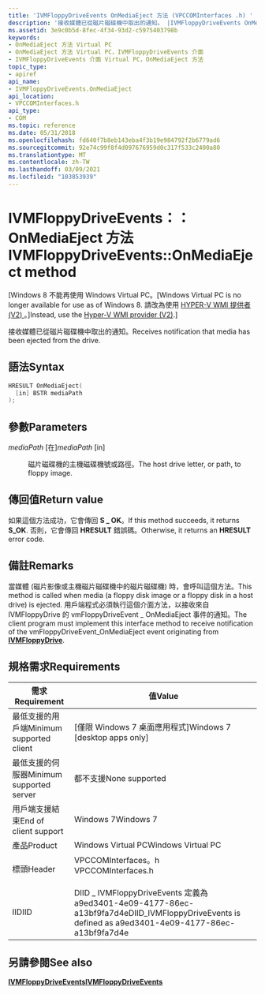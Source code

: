 ```yaml
---
title: 'IVMFloppyDriveEvents OnMediaEject 方法 (VPCCOMInterfaces .h) '
description: '接收媒體已從磁片磁碟機中取出的通知。 |IVMFloppyDriveEvents OnMediaEject 方法 (VPCCOMInterfaces .h) '
ms.assetid: 3e9c0b5d-8fec-4f34-93d2-c5975403798b
keywords:
- OnMediaEject 方法 Virtual PC
- OnMediaEject 方法 Virtual PC，IVMFloppyDriveEvents 介面
- IVMFloppyDriveEvents 介面 Virtual PC，OnMediaEject 方法
topic_type:
- apiref
api_name:
- IVMFloppyDriveEvents.OnMediaEject
api_location:
- VPCCOMInterfaces.h
api_type:
- COM
ms.topic: reference
ms.date: 05/31/2018
ms.openlocfilehash: fd640f7b8eb143eba4f3b19e984792f2b6779ad6
ms.sourcegitcommit: 92e74c99f8f4d097676959d0c317f533c2400a80
ms.translationtype: MT
ms.contentlocale: zh-TW
ms.lasthandoff: 03/09/2021
ms.locfileid: "103853939"
---
```

# <a name="ivmfloppydriveeventsonmediaeject-method"></a><span data-ttu-id="1e5ef-107">IVMFloppyDriveEvents：： OnMediaEject 方法</span><span class="sxs-lookup"><span data-stu-id="1e5ef-107">IVMFloppyDriveEvents::OnMediaEject method</span></span>

<span data-ttu-id="1e5ef-108">\[Windows 8 不能再使用 Windows Virtual PC。</span><span class="sxs-lookup"><span data-stu-id="1e5ef-108">\[Windows Virtual PC is no longer available for use as of Windows 8.</span></span> <span data-ttu-id="1e5ef-109">請改為使用 [HYPER-V WMI 提供者 (V2) ](/windows/desktop/HyperV_v2/windows-virtualization-portal)。\]</span><span class="sxs-lookup"><span data-stu-id="1e5ef-109">Instead, use the [Hyper-V WMI provider (V2)](/windows/desktop/HyperV_v2/windows-virtualization-portal).\]</span></span>

<span data-ttu-id="1e5ef-110">接收媒體已從磁片磁碟機中取出的通知。</span><span class="sxs-lookup"><span data-stu-id="1e5ef-110">Receives notification that media has been ejected from the drive.</span></span>

## <a name="syntax"></a><span data-ttu-id="1e5ef-111">語法</span><span class="sxs-lookup"><span data-stu-id="1e5ef-111">Syntax</span></span>


```C++
HRESULT OnMediaEject(
  [in] BSTR mediaPath
);
```



## <a name="parameters"></a><span data-ttu-id="1e5ef-112">參數</span><span class="sxs-lookup"><span data-stu-id="1e5ef-112">Parameters</span></span>

<dl> <dt>

<span data-ttu-id="1e5ef-113">*mediaPath* \[在\]</span><span class="sxs-lookup"><span data-stu-id="1e5ef-113">*mediaPath* \[in\]</span></span>
</dt> <dd>

<span data-ttu-id="1e5ef-114">磁片磁碟機的主機磁碟機號或路徑。</span><span class="sxs-lookup"><span data-stu-id="1e5ef-114">The host drive letter, or path, to floppy image.</span></span>

</dd> </dl>

## <a name="return-value"></a><span data-ttu-id="1e5ef-115">傳回值</span><span class="sxs-lookup"><span data-stu-id="1e5ef-115">Return value</span></span>

<span data-ttu-id="1e5ef-116">如果這個方法成功，它會傳回 **S \_ OK**。</span><span class="sxs-lookup"><span data-stu-id="1e5ef-116">If this method succeeds, it returns **S\_OK**.</span></span> <span data-ttu-id="1e5ef-117">否則，它會傳回 **HRESULT** 錯誤碼。</span><span class="sxs-lookup"><span data-stu-id="1e5ef-117">Otherwise, it returns an **HRESULT** error code.</span></span>

## <a name="remarks"></a><span data-ttu-id="1e5ef-118">備註</span><span class="sxs-lookup"><span data-stu-id="1e5ef-118">Remarks</span></span>

<span data-ttu-id="1e5ef-119">當媒體 (磁片影像或主機磁片磁碟機中的磁片磁碟機) 時，會呼叫這個方法。</span><span class="sxs-lookup"><span data-stu-id="1e5ef-119">This method is called when media (a floppy disk image or a floppy disk in a host drive) is ejected.</span></span> <span data-ttu-id="1e5ef-120">用戶端程式必須執行這個介面方法，以接收來自 IVMFloppyDrive 的 vmFloppyDriveEvent \_ OnMediaEject 事件的[](ivmfloppydrive.md)通知。</span><span class="sxs-lookup"><span data-stu-id="1e5ef-120">The client program must implement this interface method to receive notification of the vmFloppyDriveEvent\_OnMediaEject event originating from [**IVMFloppyDrive**](ivmfloppydrive.md).</span></span>

## <a name="requirements"></a><span data-ttu-id="1e5ef-121">規格需求</span><span class="sxs-lookup"><span data-stu-id="1e5ef-121">Requirements</span></span>



| <span data-ttu-id="1e5ef-122">需求</span><span class="sxs-lookup"><span data-stu-id="1e5ef-122">Requirement</span></span> | <span data-ttu-id="1e5ef-123">值</span><span class="sxs-lookup"><span data-stu-id="1e5ef-123">Value</span></span> |
|-------------------------------------|-----------------------------------------------------------------------------------------------|
| <span data-ttu-id="1e5ef-124">最低支援的用戶端</span><span class="sxs-lookup"><span data-stu-id="1e5ef-124">Minimum supported client</span></span><br/> | <span data-ttu-id="1e5ef-125">\[僅限 Windows 7 桌面應用程式\]</span><span class="sxs-lookup"><span data-stu-id="1e5ef-125">Windows 7 \[desktop apps only\]</span></span><br/>                                                    |
| <span data-ttu-id="1e5ef-126">最低支援的伺服器</span><span class="sxs-lookup"><span data-stu-id="1e5ef-126">Minimum supported server</span></span><br/> | <span data-ttu-id="1e5ef-127">都不支援</span><span class="sxs-lookup"><span data-stu-id="1e5ef-127">None supported</span></span><br/>                                                                     |
| <span data-ttu-id="1e5ef-128">用戶端支援結束</span><span class="sxs-lookup"><span data-stu-id="1e5ef-128">End of client support</span></span><br/>    | <span data-ttu-id="1e5ef-129">Windows 7</span><span class="sxs-lookup"><span data-stu-id="1e5ef-129">Windows 7</span></span><br/>                                                                          |
| <span data-ttu-id="1e5ef-130">產品</span><span class="sxs-lookup"><span data-stu-id="1e5ef-130">Product</span></span><br/>                  | <span data-ttu-id="1e5ef-131">Windows Virtual PC</span><span class="sxs-lookup"><span data-stu-id="1e5ef-131">Windows Virtual PC</span></span><br/>                                                                 |
| <span data-ttu-id="1e5ef-132">標頭</span><span class="sxs-lookup"><span data-stu-id="1e5ef-132">Header</span></span><br/>                   | <dl> <span data-ttu-id="1e5ef-133"><dt>VPCCOMInterfaces。h</dt></span><span class="sxs-lookup"><span data-stu-id="1e5ef-133"><dt>VPCCOMInterfaces.h</dt></span></span> </dl> |
| <span data-ttu-id="1e5ef-134">IID</span><span class="sxs-lookup"><span data-stu-id="1e5ef-134">IID</span></span><br/>                      | <span data-ttu-id="1e5ef-135">DIID \_ IVMFloppyDriveEvents 定義為 a9ed3401-4e09-4177-86ec-a13bf9fa7d4e</span><span class="sxs-lookup"><span data-stu-id="1e5ef-135">DIID\_IVMFloppyDriveEvents is defined as a9ed3401-4e09-4177-86ec-a13bf9fa7d4e</span></span><br/>      |



## <a name="see-also"></a><span data-ttu-id="1e5ef-136">另請參閱</span><span class="sxs-lookup"><span data-stu-id="1e5ef-136">See also</span></span>

<dl> <dt>

[<span data-ttu-id="1e5ef-137">**IVMFloppyDriveEvents**</span><span class="sxs-lookup"><span data-stu-id="1e5ef-137">**IVMFloppyDriveEvents**</span></span>](ivmfloppydriveevents.md)
</dt> </dl>

 

